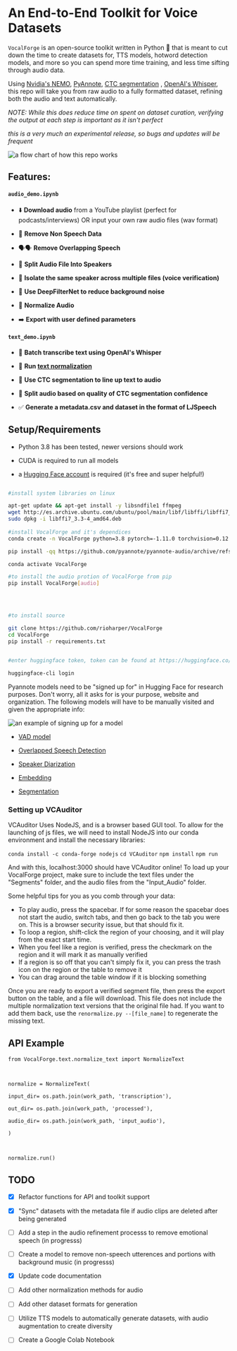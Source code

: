 # An End-to-End Toolkit for Voice Datasets

`VocalForge` is an open-source toolkit written in Python 🐍 that is meant to cut down the time to create datasets for, TTS models, hotword detection models, and more so you can spend more time training, and less time sifting through audio data.

Using [Nvidia's NEMO](https://github.com/NVIDIA/NeMo), [PyAnnote](https://github.com/pyannote/pyannote-audio), [CTC segmentation](https://github.com/lumaku/ctc-segmentation) , [OpenAI's Whisper](https://github.com/openai/whisper), this repo will take you from raw audio to a fully formatted dataset, refining both the audio and text automatically.

  

_NOTE: While this does reduce time on spent on dataset curation, verifying the output at each step is important as it isn't perfect_

  

*this is a very much an experimental release, so bugs and updates will be frequent*

![a flow chart of how this repo works](https://github.com/rioharper/VocalForge/blob/main/media/join_processes.svg?raw=true)


## Features:

  

#### `audio_demo.ipynb`
- ⬇️ **Download audio**  from a YouTube playlist (perfect for podcasts/interviews) OR input your own raw audio files (wav format)
- 🎵 **Remove Non Speech Data**
- 🗣🗣 **Remove Overlapping Speech** 
- 👥 **Split Audio File Into Speakers** 
- 👤 **Isolate the same speaker across multiple files (voice verification)** 
- 🧽 **Use DeepFilterNet to reduce background noise**

- 🧮 **Normalize Audio**

- ➡️ **Export with user defined parameters**

  

#### `text_demo.ipynb`

- 📜 **Batch transcribe text using OpenAI's Whisper**

- 🧮 **Run [text normalization](https://docs.nvidia.com/deeplearning/nemo/user-guide/docs/en/stable/nlp/text_normalization/wfst/wfst_text_normalization.html)**

- 🫶 **Use CTC segmentation to line up text to audio**

- 🖖 **Split audio based on quality of CTC segmentation confidence**
- ✅ **Generate a metadata.csv and dataset in the format of LJSpeech** 


## Setup/Requirements

 - Python 3.8 has been tested, newer versions should work

- CUDA is required to run all models

- a [Hugging Face account](https://huggingface.co/) is required (it's free and super helpful!)

  

```bash

#install system libraries on linux

apt-get update && apt-get install -y libsndfile1 ffmpeg
wget http://es.archive.ubuntu.com/ubuntu/pool/main/libf/libffi/libffi7_3.3-4_amd64.deb
sudo dpkg -i libffi7_3.3-4_amd64.deb
  
#install VocalForge and it's dependices
conda create -n VocalForge python=3.8 pytorch=-1.11.0 torchvision=0.12.0 torchaudio=0.11.0 cudatoolkit=11.3.1 -c pytorch

pip install -qq https://github.com/pyannote/pyannote-audio/archive/refs/heads/develop.zip

conda activate VocalForge

#to install the audio protion of VocalForge from pip
pip install VocalForge[audio]

  
  

#to install source

git clone https://github.com/rioharper/VocalForge
cd VocalForge
pip install -r requirements.txt

  
#enter huggingface token, token can be found at https://huggingface.co/settings/tokens

huggingface-cli login

```


Pyannote models need to be "signed up for" in Hugging Face for research purposes. Don't worry, all it asks for is your purpose, website and organization. The following models will have to be manually visited and given the appropriate info:

![an example of signing up for a model](https://github.com/rioharper/VocalForge/blob/main/media/huggingface.png?raw=true)

- [VAD model](https://huggingface.co/pyannote/voice-activity-detection)

- [Overlapped Speech Detection](https://huggingface.co/pyannote/overlapped-speech-detection)

- [Speaker Diarization](https://huggingface.co/pyannote/speaker-diarization)

- [Embedding](https://huggingface.co/pyannote/embedding)

- [Segmentation](https://huggingface.co/pyannote/segmentation)


### **Setting up VCAuditor**

VCAuditor Uses NodeJS, and is a browser based GUI tool. To allow for the launching of js files, we will need to install NodeJS into our conda environment and install the necessary libraries:

`conda install -c conda-forge nodejs`
`cd VCAuditor`
`npm install`
`npm run`

And with this, localhost:3000 should have VCAuditor online! To load up your VocalForge project, make sure to include the text files under the "Segments" folder, and the audio files from the "Input_Audio" folder.  

Some helpful tips for you as you comb through your data:
- To play audio, press the spacebar. If for some reason the spacebar does not start the audio, switch tabs, and then go back to the tab you were on. This is a browser security issue, but that should fix it.
- To loop a region, shift-click the region of your choosing, and it will play from the exact start time.
- When you feel like a region is verified, press the checkmark on the region and it will mark it as manually verified
- If a region is so off that you can't simply fix it, you can press the trash icon on the region or the table to remove it
- You can drag around the table window if it is blocking something

Once you are ready to export a verified segment file, then press the export button on the table, and a file will download. This file does not include the multiple normalization text versions that the original file had. If you want to add them back, use the `renormalize.py --[file_name]` to regenerate the missing text.

## API Example
```
from VocalForge.text.normalize_text import NormalizeText

  

normalize = NormalizeText(

input_dir= os.path.join(work_path, 'transcription'),

out_dir= os.path.join(work_path, 'processed'),

audio_dir= os.path.join(work_path, 'input_audio'),

)

  

normalize.run()

```

  

## TODO
- [X] Refactor functions for API and toolkit support
- [X] "Sync" datasets with the metadata file if audio clips are deleted after being generated
- [ ] Add a step in the audio refinement processs to remove emotional speech (in progresss)

- [ ] Create a model to remove non-speech utterences and portions with background music (in progresss)
- [X] Update code documentation
- [ ] Add other normalization methods for audio

- [ ] Add other dataset formats for generation

- [ ] Utilize TTS models to automatically generate datasets, with audio augmentation to create diversity

- [ ] Create a Google Colab Notebook